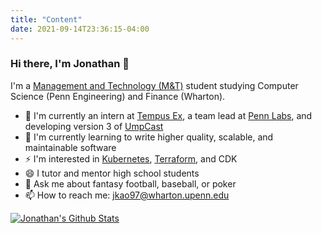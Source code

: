 ```yaml
---
title: "Content"
date: 2021-09-14T23:36:15-04:00
---
```


### Hi there, I'm Jonathan 👋

I'm a [Management and Technology (M&T)](https://fisher.wharton.upenn.edu) student studying Computer Science (Penn Engineering) and Finance (Wharton).

-   🔭 I'm currently an intern at [Tempus Ex](https://tempus-ex.com/), a team lead at [Penn Labs](https://pennlabs.org/), and developing version 3 of [UmpCast](https://github.com/UmpCast)
-   🌱 I'm currently learning to write higher quality, scalable, and maintainable software
-   ⚡ I'm interested in [Kubernetes](https://github.com/kubernetes/kubernetes), [Terraform](https://github.com/hashicorp/terraform), and CDK
-   😄 I tutor and mentor high school students
-   💬 Ask me about fantasy football, baseball, or poker
-   📫 How to reach me: jkao97@wharton.upenn.edu

[![Jonathan's Github Stats](https://github-readme-stats.vercel.app/api?username=jonathankao97&count_private=true&theme=default&show_icons=true)](https://github.com/jonathankao97)
